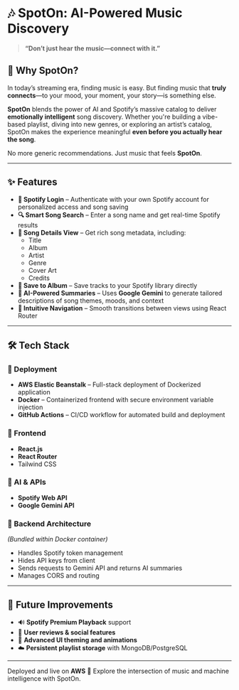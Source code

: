 # 🎶 SpotOn: AI-Powered Music Discovery

> **“Don’t just hear the music—connect with it.”**

## 🎯 Why SpotOn?

In today’s streaming era, finding music is easy. But finding music that **truly connects**—to your mood, your moment, your story—is something else.

**SpotOn** blends the power of AI and Spotify’s massive catalog to deliver **emotionally intelligent** song discovery. Whether you're building a vibe-based playlist, diving into new genres, or exploring an artist’s catalog, SpotOn makes the experience meaningful **even before you actually hear the song**.

No more generic recommendations. Just music that feels **SpotOn**.

---

## ✨ Features

- **📲 Spotify Login** – Authenticate with your own Spotify account for personalized access and song saving
- **🔍 Smart Song Search** – Enter a song name and get real-time Spotify results
- **📄 Song Details View** – Get rich song metadata, including:
  - Title
  - Album
  - Artist
  - Genre
  - Cover Art
  - Credits
- **💾 Save to Album** – Save tracks to your Spotify library directly
- **🤖 AI-Powered Summaries** – Uses **Google Gemini** to generate tailored descriptions of song themes, moods, and context
- **🧭 Intuitive Navigation** – Smooth transitions between views using React Router

---

## 🛠 Tech Stack

### 🚀 Deployment

- **AWS Elastic Beanstalk** – Full-stack deployment of Dockerized application
- **Docker** – Containerized frontend with secure environment variable injection
- **GitHub Actions** – CI/CD workflow for automated build and deployment

### 🧱 Frontend

- **React.js**
- **React Router**
- Tailwind CSS

### 🧠 AI & APIs

- **Spotify Web API**
- **Google Gemini API**

### 🔐 Backend Architecture

*(Bundled within Docker container)*

- Handles Spotify token management
- Hides API keys from client
- Sends requests to Gemini API and returns AI summaries
- Manages CORS and routing

---

## 🔮 Future Improvements

- 🔊 **Spotify Premium Playback** support
- 💬 **User reviews & social features**
- 🎨 **Advanced UI theming and animations**
- ☁️ **Persistent playlist storage** with MongoDB/PostgreSQL

---

Deployed and live on **AWS** 🚀
Explore the intersection of music and machine intelligence with SpotOn.
